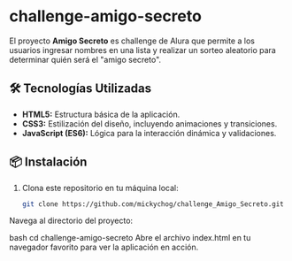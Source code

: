 # challenge-amigo-secreto

El proyecto **Amigo Secreto** es challenge de Alura que permite a los usuarios ingresar nombres en una lista y realizar un sorteo aleatorio para determinar quién será el "amigo secreto".

## 🛠️ Tecnologías Utilizadas

- **HTML5:** Estructura básica de la aplicación.
- **CSS3:** Estilización del diseño, incluyendo animaciones y transiciones.
- **JavaScript (ES6):** Lógica para la interacción dinámica y validaciones.

## 📦 Instalación

1. Clona este repositorio en tu máquina local:
   ```bash
   git clone https://github.com/mickychog/challenge_Amigo_Secreto.git
   ```

Navega al directorio del proyecto:

bash
cd challenge-amigo-secreto
Abre el archivo index.html en tu navegador favorito para ver la aplicación en acción.
